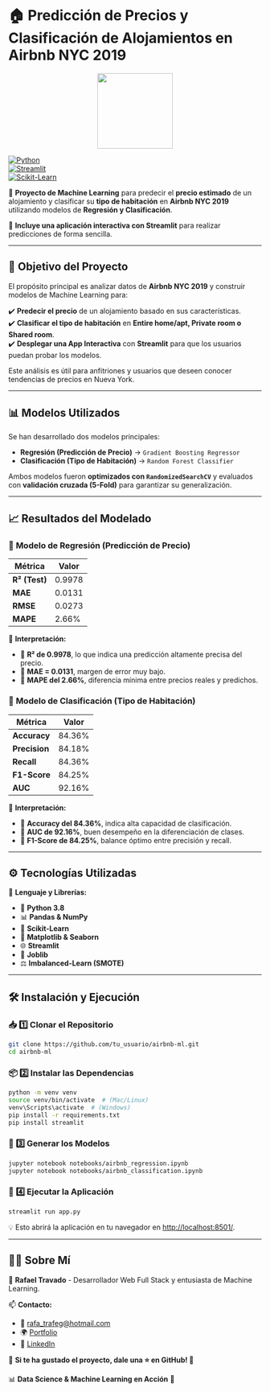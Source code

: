 # 🏠 Predicción de Precios y Clasificación de Alojamientos en Airbnb NYC 2019

<p align="center">
  <img src="https://upload.wikimedia.org/wikipedia/commons/a/a8/Airbnb_Logo_B%C3%A9lo.svg" width="150" />
</p>

[![Python](https://img.shields.io/badge/Python-3.8-blue.svg)](https://www.python.org/)  
[![Streamlit](https://img.shields.io/badge/Streamlit-App-red.svg)](https://streamlit.io/)  
[![Scikit-Learn](https://img.shields.io/badge/Scikit--Learn-ML-orange)](https://scikit-learn.org/stable/)  

📌 **Proyecto de Machine Learning** para predecir el **precio estimado** de un alojamiento y clasificar su **tipo de habitación** en **Airbnb NYC 2019** utilizando modelos de **Regresión y Clasificación**.  

🚀 **Incluye una aplicación interactiva con Streamlit** para realizar predicciones de forma sencilla.  

---

## 🎯 **Objetivo del Proyecto**

El propósito principal es analizar datos de **Airbnb NYC 2019** y construir modelos de Machine Learning para:  

✔️ **Predecir el precio** de un alojamiento basado en sus características.  
✔️ **Clasificar el tipo de habitación** en **Entire home/apt, Private room o Shared room**.  
✔️ **Desplegar una App Interactiva** con **Streamlit** para que los usuarios puedan probar los modelos.  

Este análisis es útil para anfitriones y usuarios que deseen conocer tendencias de precios en Nueva York.  

---

## 📊 **Modelos Utilizados**

Se han desarrollado dos modelos principales:

- **Regresión (Predicción de Precio)** → `Gradient Boosting Regressor`  
- **Clasificación (Tipo de Habitación)** → `Random Forest Classifier`  

Ambos modelos fueron **optimizados con `RandomizedSearchCV`** y evaluados con **validación cruzada (5-Fold)** para garantizar su generalización.  

---

## 📈 **Resultados del Modelado**  

### 🔵 **Modelo de Regresión (Predicción de Precio)**

| **Métrica** | **Valor** |
|------------|----------|
| **R² (Test)**  | 0.9978   |
| **MAE**        | 0.0131   |
| **RMSE**       | 0.0273   |
| **MAPE**       | 2.66%    |

📌 **Interpretación:**  
- 🔹 **R² de 0.9978**, lo que indica una predicción altamente precisa del precio.  
- 🔹 **MAE = 0.0131**, margen de error muy bajo.  
- 🔹 **MAPE del 2.66%**, diferencia mínima entre precios reales y predichos.  

### 🔴 **Modelo de Clasificación (Tipo de Habitación)**

| **Métrica**  | **Valor**  |
|-------------|-----------|
| **Accuracy**  | 84.36%   |
| **Precision** | 84.18%   |
| **Recall**    | 84.36%   |
| **F1-Score**  | 84.25%   |
| **AUC**       | 92.16%   |

📌 **Interpretación:**  
- 🔹 **Accuracy del 84.36%**, indica alta capacidad de clasificación.  
- 🔹 **AUC de 92.16%**, buen desempeño en la diferenciación de clases.  
- 🔹 **F1-Score de 84.25%**, balance óptimo entre precisión y recall.  

---

## ⚙️ **Tecnologías Utilizadas**

📌 **Lenguaje y Librerías:**

- 🐍 **Python 3.8**
- 📊 **Pandas & NumPy**
- 🤖 **Scikit-Learn**
- 🎨 **Matplotlib & Seaborn**
- 🌐 **Streamlit**
- 🔗 **Joblib**
- ⚖️ **Imbalanced-Learn (SMOTE)**

---

## 🛠 **Instalación y Ejecución**

### 📥 **1️⃣ Clonar el Repositorio**
```bash
git clone https://github.com/tu_usuario/airbnb-ml.git
cd airbnb-ml
```

### 📦 **2️⃣ Instalar las Dependencias**
```bash
python -m venv venv
source venv/bin/activate  # (Mac/Linux)
venv\Scripts\activate  # (Windows)
pip install -r requirements.txt
pip install streamlit
```

### 🔄 **3️⃣ Generar los Modelos**
```bash
jupyter notebook notebooks/airbnb_regression.ipynb
jupyter notebook notebooks/airbnb_classification.ipynb
```

### 🚀 **4️⃣ Ejecutar la Aplicación**
```bash
streamlit run app.py
```
💡 Esto abrirá la aplicación en tu navegador en [http://localhost:8501/](http://localhost:8501/).  

---

## 👨‍💻 **Sobre Mí**

📌 **Rafael Travado** - Desarrollador Web Full Stack y entusiasta de Machine Learning.  

📫 **Contacto:**  
- 📧 [rafa_trafeg@hotmail.com](mailto:rafa_trafeg@hotmail.com)  
- 🌍 [Portfolio](https://rafaeltravado.netlify.app/)  
- 🔗 [LinkedIn](https://www.linkedin.com/in/rafael-travado-4a1b6437/)  

📢 **Si te ha gustado el proyecto, dale una ⭐ en GitHub! 🚀**  

📊 **Data Science & Machine Learning en Acción** 🚀
